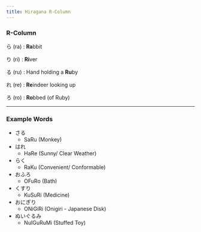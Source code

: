 ```yaml
---
title: Hiragana R-Column
---
```


### R-Column

ら (ra) : **Ra**bbit

り (ri) : **Ri**ver

る (ru) : Hand holding a **Ru**by

れ (re) : **Re**indeer looking up

ろ (ro) : **Ro**bbed (of Ruby)

---

### Example Words

* さる
	* SaRu (Monkey)
* はれ
	* HaRe (Sunny/ Clear Weather)
* らく
	* RaKu (Convenient/ Conformable)
* おふろ
	* OFuRo (Bath)
* くすり
	* KuSuRi (Medicine)
* おにぎり
	* ONiGiRi (Onigiri - Japanese Disk)
* ぬいぐるみ
	* NuIGuRuMi (Stuffed Toy)